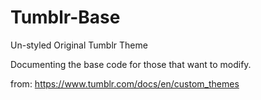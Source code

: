 # Tumblr-Base
Un-styled Original Tumblr Theme

Documenting the base code for those that want to modify.

from: https://www.tumblr.com/docs/en/custom_themes
